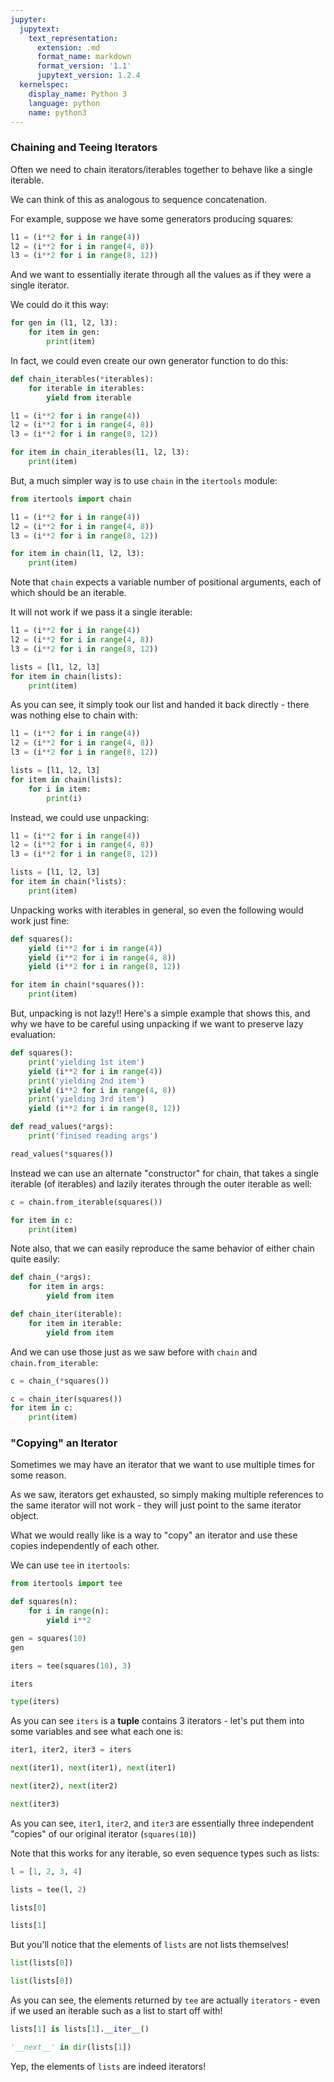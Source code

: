 ```yaml
---
jupyter:
  jupytext:
    text_representation:
      extension: .md
      format_name: markdown
      format_version: '1.1'
      jupytext_version: 1.2.4
  kernelspec:
    display_name: Python 3
    language: python
    name: python3
---
```


### Chaining and Teeing Iterators


Often we need to chain iterators/iterables together to behave like a single iterable.

We can think of this as analogous to sequence concatenation.

For example, suppose we have some generators producing squares:

```python
l1 = (i**2 for i in range(4))
l2 = (i**2 for i in range(4, 8))
l3 = (i**2 for i in range(8, 12))
```

And we want to essentially iterate through all the values as if they were a single iterator.

We could do it this way:

```python
for gen in (l1, l2, l3):
    for item in gen:
        print(item)
```

In fact, we could even create our own generator function to do this:

```python
def chain_iterables(*iterables):
    for iterable in iterables:
        yield from iterable
```

```python
l1 = (i**2 for i in range(4))
l2 = (i**2 for i in range(4, 8))
l3 = (i**2 for i in range(8, 12))

for item in chain_iterables(l1, l2, l3):
    print(item)
```

But, a much simpler way is to use `chain` in the `itertools` module:

```python
from itertools import chain
```

```python
l1 = (i**2 for i in range(4))
l2 = (i**2 for i in range(4, 8))
l3 = (i**2 for i in range(8, 12))

for item in chain(l1, l2, l3):
    print(item)
```

Note that `chain` expects a variable number of positional arguments, each of which should be an iterable.

It will not work if we pass it a single iterable:

```python
l1 = (i**2 for i in range(4))
l2 = (i**2 for i in range(4, 8))
l3 = (i**2 for i in range(8, 12))

lists = [l1, l2, l3]
for item in chain(lists):
    print(item)
```

As you can see, it simply took our list and handed it back directly - there was nothing else to chain with:

```python
l1 = (i**2 for i in range(4))
l2 = (i**2 for i in range(4, 8))
l3 = (i**2 for i in range(8, 12))

lists = [l1, l2, l3]
for item in chain(lists):
    for i in item:
        print(i)
```

Instead, we could use unpacking:

```python
l1 = (i**2 for i in range(4))
l2 = (i**2 for i in range(4, 8))
l3 = (i**2 for i in range(8, 12))

lists = [l1, l2, l3]
for item in chain(*lists):
    print(item)
```

Unpacking works with iterables in general, so even the following would work just fine:

```python
def squares():
    yield (i**2 for i in range(4))
    yield (i**2 for i in range(4, 8))
    yield (i**2 for i in range(8, 12))
```

```python
for item in chain(*squares()):
    print(item)
```

But, unpacking is not lazy!! Here's a simple example that shows this, and why we have to be careful using unpacking if we want to preserve lazy evaluation:

```python
def squares():
    print('yielding 1st item')
    yield (i**2 for i in range(4))
    print('yielding 2nd item')
    yield (i**2 for i in range(4, 8))
    print('yielding 3rd item')
    yield (i**2 for i in range(8, 12))
```

```python
def read_values(*args):
    print('finised reading args')
```

```python
read_values(*squares())
```

Instead we can use an alternate "constructor" for chain, that takes a single iterable (of iterables) and lazily iterates through the outer iterable as well:

```python
c = chain.from_iterable(squares())
```

```python
for item in c:
    print(item)
```

Note also, that we can easily reproduce the same behavior of either chain quite easily:

```python
def chain_(*args):
    for item in args:
        yield from item
```

```python
def chain_iter(iterable):
    for item in iterable:
        yield from item
```

And we can use those just as we saw before with `chain` and `chain.from_iterable`:

```python
c = chain_(*squares())
```

```python
c = chain_iter(squares())
for item in c:
    print(item)
```

### "Copying" an Iterator


Sometimes we may have an iterator that we want to use multiple times for some reason.

As we saw, iterators get exhausted, so simply making multiple references to the same iterator will not work - they will just point to the same iterator object.

What we would really like is a way to "copy" an iterator and use these copies independently of each other.


We can use `tee` in `itertools`:

```python
from itertools import tee
```

```python
def squares(n):
    for i in range(n):
        yield i**2
```

```python
gen = squares(10)
gen
```

```python
iters = tee(squares(10), 3)
```

```python
iters
```

```python
type(iters)
```

As you can see `iters` is a **tuple** contains 3 iterators - let's put them into some variables and see what each one is:

```python
iter1, iter2, iter3 = iters
```

```python
next(iter1), next(iter1), next(iter1)
```

```python
next(iter2), next(iter2)
```

```python
next(iter3)
```

As you can see, `iter1`, `iter2`, and `iter3` are essentially three independent "copies" of our original iterator (`squares(10)`)


Note that this works for any iterable, so even sequence types such as lists:

```python
l = [1, 2, 3, 4]
```

```python
lists = tee(l, 2)
```

```python
lists[0]
```

```python
lists[1]
```

But you'll notice that the elements of `lists` are not lists themselves!

```python
list(lists[0])
```

```python
list(lists[0])
```

As you can see, the elements returned by `tee` are actually `iterators` - even if we used an iterable such as a list to start off with!

```python
lists[1] is lists[1].__iter__()
```

```python
'__next__' in dir(lists[1])
```

Yep, the elements of `lists` are indeed iterators!
